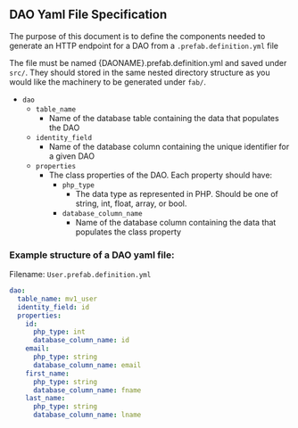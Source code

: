 ## DAO Yaml File Specification

The purpose of this document is to define the components needed to generate an HTTP endpoint for a DAO from a `.prefab.definition.yml` file

The file must be named {DAONAME}.prefab.definition.yml and saved under `src/`. They should stored in the same nested directory structure as you would like the machinery to be generated under `fab/`.  
- `dao`
    - `table_name`
        - Name of the database table containing the data that populates the DAO
    - `identity_field`
        - Name of the database column containing the unique identifier for a given DAO
    - `properties`
        - The class properties of the DAO. Each property should have:
            - `php_type`
                - The data type as represented in PHP. Should be one of string, int, float, array, or bool.
            - `database_column_name`
                - Name of the database column containing the data that populates the class property

### Example structure of a DAO yaml file:

Filename: `User.prefab.definition.yml`
```yaml
dao:
  table_name: mv1_user
  identity_field: id
  properties:
    id:
      php_type: int
      database_column_name: id
    email:
      php_type: string
      database_column_name: email
    first_name:
      php_type: string
      database_column_name: fname
    last_name:
      php_type: string
      database_column_name: lname
```
